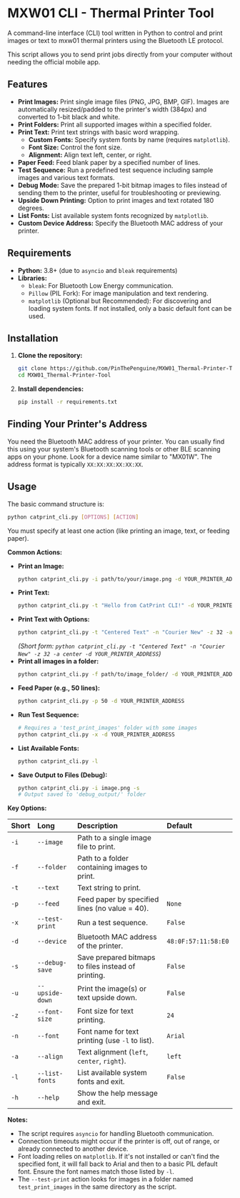 # MXW01 CLI - Thermal Printer Tool

A command-line interface (CLI) tool written in Python to control and print images or text to mxw01 thermal printers using the Bluetooth LE protocol.

This script allows you to send print jobs directly from your computer without needing the official mobile app.

## Features

*   **Print Images:** Print single image files (PNG, JPG, BMP, GIF). Images are automatically resized/padded to the printer's width (384px) and converted to 1-bit black and white.
*   **Print Folders:** Print all supported images within a specified folder.
*   **Print Text:** Print text strings with basic word wrapping.
    *   **Custom Fonts:** Specify system fonts by name (requires `matplotlib`).
    *   **Font Size:** Control the font size.
    *   **Alignment:** Align text left, center, or right.
*   **Paper Feed:** Feed blank paper by a specified number of lines.
*   **Test Sequence:** Run a predefined test sequence including sample images and various text formats.
*   **Debug Mode:** Save the prepared 1-bit bitmap images to files instead of sending them to the printer, useful for troubleshooting or previewing.
*   **Upside Down Printing:** Option to print images and text rotated 180 degrees.
*   **List Fonts:** List available system fonts recognized by `matplotlib`.
*   **Custom Device Address:** Specify the Bluetooth MAC address of your printer.

## Requirements

*   **Python:** 3.8+ (due to `asyncio` and `bleak` requirements)
*   **Libraries:**
    *   `bleak`: For Bluetooth Low Energy communication.
    *   `Pillow` (PIL Fork): For image manipulation and text rendering.
    *   `matplotlib` (Optional but Recommended): For discovering and loading system fonts. If not installed, only a basic default font can be used.

## Installation

1.  **Clone the repository:**
    ```bash
    git clone https://github.com/PinThePenguine/MXW01_Thermal-Printer-Tool.git
    cd MXW01_Thermal-Printer-Tool
    ```
2.  **Install dependencies:**
    ```bash
    pip install -r requirements.txt
    ```

## Finding Your Printer's Address

You need the Bluetooth MAC address of your printer. You can usually find this using your system's Bluetooth scanning tools or other BLE scanning apps on your phone. Look for a device name similar to "MX01W". The address format is typically `XX:XX:XX:XX:XX:XX`.



## Usage

The basic command structure is:

```bash
python catprint_cli.py [OPTIONS] [ACTION]
```

You must specify at least one action (like printing an image, text, or feeding paper).

**Common Actions:**

*   **Print an Image:**
    ```bash
    python catprint_cli.py -i path/to/your/image.png -d YOUR_PRINTER_ADDRESS
    ```
*   **Print Text:**
    ```bash
    python catprint_cli.py -t "Hello from CatPrint CLI!" -d YOUR_PRINTER_ADDRESS
    ```
*   **Print Text with Options:**
    ```bash
    python catprint_cli.py -t "Centered Text" -n "Courier New" -z 32 -a center -d YOUR_PRINTER_ADDRESS
    ```
    *(Short form: `python catprint_cli.py -t "Centered Text" -n "Courier New" -z 32 -a center -d YOUR_PRINTER_ADDRESS`)*
*   **Print all images in a folder:**
    ```bash
    python catprint_cli.py -f path/to/image_folder/ -d YOUR_PRINTER_ADDRESS
    ```
*   **Feed Paper (e.g., 50 lines):**
    ```bash
    python catprint_cli.py -p 50 -d YOUR_PRINTER_ADDRESS
    ```
*   **Run Test Sequence:**
    ```bash
    # Requires a 'test_print_images' folder with some images
    python catprint_cli.py -x -d YOUR_PRINTER_ADDRESS
    ```
*   **List Available Fonts:**
    ```bash
    python catprint_cli.py -l
    ```
*   **Save Output to Files (Debug):**
    ```bash
    python catprint_cli.py -i image.png -s
    # Output saved to 'debug_output/' folder
    ```

**Key Options:**

| Short | Long          | Description                                                    | Default                 |
| :---- | :------------ | :------------------------------------------------------------- | :---------------------- |
| `-i`  | `--image`     | Path to a single image file to print.                        |                         |
| `-f`  | `--folder`    | Path to a folder containing images to print.                 |                         |
| `-t`  | `--text`      | Text string to print.                                          |                         |
| `-p`  | `--feed`      | Feed paper by specified lines (no value = 40).             | `None`                  |
| `-x`  | `--test-print`| Run a test sequence.                                         | `False`                 |
| `-d`  | `--device`    | Bluetooth MAC address of the printer.                        | `48:0F:57:11:58:E0`     |
| `-s`  | `--debug-save`| Save prepared bitmaps to files instead of printing.          | `False`                 |
| `-u`  | `--upside-down`| Print the image(s) or text upside down.                      | `False`                 |
| `-z`  | `--font-size` | Font size for text printing.                                 | `24`                    |
| `-n`  | `--font`      | Font name for text printing (use `-l` to list).              | `Arial`                 |
| `-a`  | `--align`     | Text alignment (`left`, `center`, `right`).                  | `left`                  |
| `-l`  | `--list-fonts`| List available system fonts and exit.                        | `False`                 |
| `-h`  | `--help`      | Show the help message and exit.                              |                         |

**Notes:**

*   The script requires `asyncio` for handling Bluetooth communication.
*   Connection timeouts might occur if the printer is off, out of range, or already connected to another device.
*   Font loading relies on `matplotlib`. If it's not installed or can't find the specified font, it will fall back to Arial and then to a basic PIL default font. Ensure the font names match those listed by `-l`.
*   The `--test-print` action looks for images in a folder named `test_print_images` in the same directory as the script.
